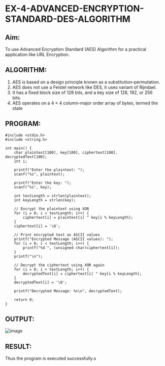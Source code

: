 # EX-4-ADVANCED-ENCRYPTION-STANDARD-DES-ALGORITHM

## Aim:
  To use Advanced Encryption Standard (AES) Algorithm for a practical application like URL Encryption.

## ALGORITHM: 
  1. AES is based on a design principle known as a substitution–permutation. 
  2. AES does not use a Feistel network like DES, it uses variant of Rijndael. 
  3. It has a fixed block size of 128 bits, and a key size of 128, 192, or 256 bits. 
  4. AES operates on a 4 × 4 column-major order array of bytes, termed the state

## PROGRAM: 
```
#include <stdio.h>
#include <string.h>

int main() {
    char plaintext[100], key[100], ciphertext[100], decryptedText[100];
    int i;

    printf("Enter the plaintext: ");
    scanf("%s", plaintext);

    printf("Enter the key: ");
    scanf("%s", key);

    int textLength = strlen(plaintext);
    int keyLength = strlen(key);

    // Encrypt the plaintext using XOR
    for (i = 0; i < textLength; i++) {
        ciphertext[i] = plaintext[i] ^ key[i % keyLength];
    }
    ciphertext[i] = '\0';

    // Print encrypted text as ASCII values
    printf("Encrypted Message (ASCII values): ");
    for (i = 0; i < textLength; i++) {
        printf("%d ", (unsigned char)ciphertext[i]);
    }
    printf("\n");

    // Decrypt the ciphertext using XOR again
    for (i = 0; i < textLength; i++) {
        decryptedText[i] = ciphertext[i] ^ key[i % keyLength];
    }
    decryptedText[i] = '\0';

    printf("Decrypted Message: %s\n", decryptedText);

    return 0;
}
```
## OUTPUT:
![image](https://github.com/user-attachments/assets/6bb0eee3-a343-4cb6-b803-65ad1296da63)

## RESULT: 
Thus the program is executed successfully.s
